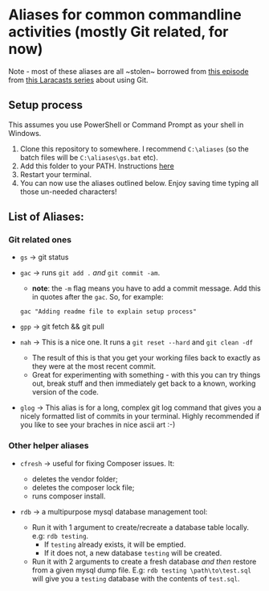 # Aliases for common commandline activities (mostly Git related, for now)
Note - most of these aliases are all ~stolen~ borrowed from [this episode](https://laracasts.com/series/git-me-some-version-control/episodes/7) from [this Laracasts series](https://laracasts.com/series/git-me-some-version-control/) about using Git.


## Setup process

This assumes you use PowerShell or Command Prompt as your shell in Windows.

1. Clone this repository to somewhere. I recommend `C:\aliases` (so the batch files will be `C:\aliases\gs.bat` etc).
2. Add this folder to your PATH. Instructions [here](https://linuxhint.com/add-directory-to-path-environment-variables-windows/)
3. Restart your terminal.
4. You can now use the aliases outlined below. Enjoy saving time typing all those un-needed characters!



## List of Aliases:

### Git related ones

- `gs` -> git status
- `gac` -> runs `git add .` *and* `git commit -am`.
  - **note**: the `-m` flag means you have to add a commit message. Add this in quotes after the `gac`. So, for example:

  `gac "Adding readme file to explain setup process"`

- `gpp` -> git fetch && git pull
- `nah` -> This is a nice one. It runs a `git reset --hard` and `git clean -df`
  - The result of this is that you get your working files back to exactly as they were at the most recent commit.
  - Great for experimenting with something - with this you can try things out, break stuff and then immediately get back to a known, working version of the code.
- `glog` -> This alias is for a long, complex git log command that gives you a nicely formatted list of commits in your terminal. Highly recommended if you like to see your braches in nice ascii art :-)


### Other helper aliases

- `cfresh` -> useful for fixing Composer issues. It:
  - deletes the vendor folder;
  - deletes the composer lock file;
  - runs composer install.

- `rdb` -> a multipurpose mysql database  management tool:
  - Run it with 1 argument to create/recreate a database table locally. e.g: `rdb testing`. 
    - If `testing` already exists, it will be emptied. 
    - If it does not, a new database `testing` will be created. 
  - Run it with 2 arguments to create a fresh database *and then* restore from a given mysql dump file. E.g: `rdb testing \path\to\test.sql` will give you a `testing` database with the contents of `test.sql`. 



